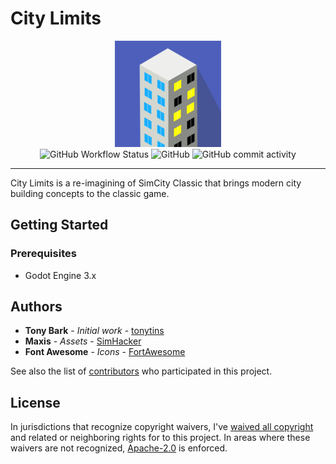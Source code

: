 # City Limits

<p align="center">
<img src="./icon.png">
<br>
<img alt="GitHub Workflow Status" src="https://img.shields.io/github/actions/workflow/status/tonytins/citylimits/godot.yml"> <img alt="GitHub" src="https://img.shields.io/github/license/tonytins/citylimits"> <img alt="GitHub commit activity" src="https://img.shields.io/github/commit-activity/w/tonytins/citylimits">
<hr>
</p>

City Limits is a re-imagining of SimCity Classic that brings modern city building concepts to the classic game.

## Getting Started

### Prerequisites

- Godot Engine 3.x

## Authors

- **Tony Bark** - _Initial work_ - [tonytins](https://github.com/tonytins)
- **Maxis** - _Assets_ - [SimHacker](https://github.com/SimHacker/)
- **Font Awesome** - *Icons* - [FortAwesome](https://github.com/FortAwesome)

See also the list of [contributors](https://github.com/tonytins/citylimits/contributors) who participated in this project.

## License

In jurisdictions that recognize copyright waivers, I've [waived all copyright](UNLICENSE) and related or neighboring rights for to this project. In areas where these waivers are not recognized, [Apache-2.0](LICENSE) is enforced.
